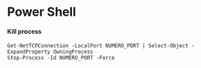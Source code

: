 # Power Shell

#### Kill process
```
Get-NetTCPConnection -LocalPort NUMERO_PORT | Select-Object -ExpandProperty OwningProcess
Stop-Process -Id NUMERO_PORT -Force
```
